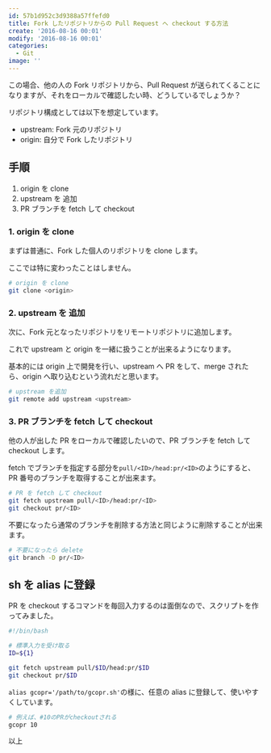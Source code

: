 ```yaml
---
id: 57b1d952c3d9388a57ffefd0
title: Fork したリポジトリからの Pull Request へ checkout する方法
create: '2016-08-16 00:01'
modify: '2016-08-16 00:01'
categories:
  - Git
image: ''
---
```


この場合、他の人の Fork リポジトリから、Pull Request が送られてくることになりますが、それをローカルで確認したい時、どうしているでしょうか？

リポジトリ構成としては以下を想定しています。

- upstream: Fork 元のリポジトリ
- origin: 自分で Fork したリポジトリ

<!-- more -->

## 手順

1. origin を clone
2. upstream を 追加
3. PR ブランチを fetch して checkout

### 1. origin を clone

まずは普通に、Fork した個人のリポジトリを clone します。

ここでは特に変わったことはしません。

```bash
# origin を clone
git clone <origin>
```

### 2. upstream を 追加

次に、Fork 元となったリポジトリをリモートリポジトリに追加します。

これで upstream と origin を一緒に扱うことが出来るようになります。

基本的には origin 上で開発を行い、upstream へ PR をして、merge されたら、origin へ取り込むという流れだと思います。

```bash
# upstream を追加
git remote add upstream <upstream>
```

### 3. PR ブランチを fetch して checkout

他の人が出した PR をローカルで確認したいので、PR ブランチを fetch して checkout します。

fetch でブランチを指定する部分を`pull/<ID>/head:pr/<ID>`のようにすると、PR 番号のブランチを取得することが出来ます。

```bash
# PR を fetch して checkout
git fetch upstream pull/<ID>/head:pr/<ID>
git checkout pr/<ID>
```

不要になったら通常のブランチを削除する方法と同じように削除することが出来ます。

```bash
# 不要になったら delete
git branch -D pr/<ID>
```

## sh を alias に登録

PR を checkout するコマンドを毎回入力するのは面倒なので、スクリプトを作ってみました。

```bash
#!/bin/bash

# 標準入力を受け取る
ID=${1}

git fetch upstream pull/$ID/head:pr/$ID
git checkout pr/$ID
```

`alias gcopr='/path/to/gcopr.sh'`の様に、任意の alias に登録して、使いやすくしています。

```bash
# 例えば、#10のPRがcheckoutされる
gcopr 10
```

以上

